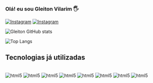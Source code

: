 ### Olá! eu sou Gleiton Vilarim 🖐️

[![Instagram](https://img.shields.io/badge/LinkedIn-0077B5?style=for-the-badge&logo=linkedin&logoColor=white)](https://www.linkedin.com/in/gleiton-vilarim-03a58580/)
[![Instagram](https://img.shields.io/badge/Instagram-E4405F?style=for-the-badge&logo=instagram&logoColor=white)](https://www.instagram.com/gleitonvilarim)


![Gleiton GitHub stats](https://github-readme-stats.vercel.app/api?username=GLEITONUFPE&show_icons=true&theme=dracula)

![Top Langs](https://github-readme-stats.vercel.app/api/top-langs/?username=anuraghazra&hide_progress=true)

## Tecnologias já utilizadas

<div style="Display: inline block"><br>
    <img align="center" alt="html5" src="https://img.shields.io/badge/Python-3776AB?style=for-the-badge&logo=python&logoColor=white"/>
    <img align="center" alt="html5" src="https://img.shields.io/badge/MySQL-00000F?style=for-the-badge&logo=mysql&logoColor=white"/>
     <img align="center" alt="html5" src="https://img.shields.io/badge/Flutter-02569B?style=for-the-badge&logo=flutter&logoColor=white"/>
     <img align="center" alt="html5" src="https://img.shields.io/badge/Dart-0175C2?style=for-the-badge&logo=dart&logoColor=white"/>
     <img align="center" alt="html5" src="https://img.shields.io/badge/Java-ED8B00?style=for-the-badge&logo=openjdk&logoColor=white"/>
     <img align="center" alt="html5" src="https://img.shields.io/badge/PostgreSQL-316192?style=for-the-badge&logo=postgresql&logoColor=white"/>
     <img align="center" alt="html5" src="https://img.shields.io/badge/Microsoft_Word-2B579A?style=for-the-badge&logo=microsoft-word&logoColor=white"/>
     <img align="center" alt="html5" src="https://img.shields.io/badge/Microsoft_Excel-217346?style=for-the-badge&logo=microsoft-excel&logoColor=white"/>
</div>
